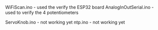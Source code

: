 WiFiScan.ino - used the verify the ESP32 board
AnalogInOutSerial.ino - used to verify the 4 potentiometers

ServoKnob.ino - not working yet
ntp.ino - not working yet
